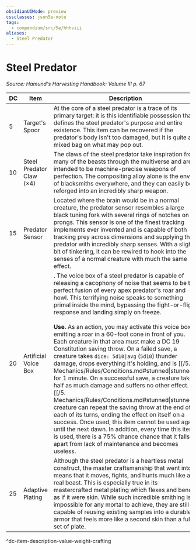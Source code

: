 ```yaml
---
obsidianUIMode: preview
cssclasses: json5e-note
tags:
  - compendium/src/5e/hhhviii
aliases:
  - Steel Predator
---
```

# Steel Predator
*Source: Hamund's Harvesting Handbook: Volume III p. 67* 

| DC | Item | Description | Value | Weight | Crafting |
|----|------|-------------|-------|--------|----------|
| 5 | Target's Spoor | At the core of a steel predator is a trace of its primary target: it is this identifiable possession that defines the steel predator's purpose and entire existence. This item can be recovered if the predator's body isn't too damaged, but it is quite a mixed bag on what may pop out. | Variable | N/A | — |
| 10 | Steel Predator Claw (×4) | The claws of the steel predator take inspiration from many of the beasts through the multiverse and are intended to be machine-precise weapons of perfection. The compositing alloy alone is the envy of blacksmiths everywhere, and they can easily be reforged into an incredibly sharp weapon. | 150 gp | 30 lb | +2 Melee Piercing or Slashing Weapon |
| 15 | Predator Sensor | Located where the brain would be in a normal creature, the predator sensor resembles a large black tuning fork with several rings of notches on its prongs. This sensor is one of the finest tracking implements ever invented and is capable of both tracking prey across dimensions and supplying the predator with incredibly sharp senses. With a slight bit of tinkering, it can be rewired to hook into the senses of a normal creature with much the same effect. | 1,150 gp | 5 lb | [[5. Mechanics/Items/Helm Of The Predator.md\|Helm of the Predator]] |
| 20 | Artificial Voice Box | **.** The voice box of a steel predator is capable of releasing a cacophony of noise that seems to be the perfect fusion of every apex predator's roar and howl. This terrifying noise speaks to something primal inside the mind, bypassing the fight-or-flight response and landing simply on freeze.<br /><br />**Use.** As an action, you may activate this voice box, emitting a roar in a 60-foot cone in front of you. Each creature in that area must make a DC 19 Constitution saving throw. On a failed save, a creature takes `dice: 5d10\|avg` (`5d10`) thunder damage, drops everything it's holding, and is [[/5. Mechanics/Rules/Conditions.md#stunned\|stunned]] for 1 minute. On a successful save, a creature takes half as much damage and suffers no other effect. A [[/5. Mechanics/Rules/Conditions.md#stunned\|stunned]] creature can repeat the saving throw at the end of each of its turns, ending the effect on itself on a success. Once used, this item cannot be used again until the next dawn. In addition, every time this item is used, there is a 75% chance chance that it falls apart from lack of maintenance and becomes useless. | 2,220 gp | 15 lb | — |
| 25 | Adaptive Plating | Although the steel predator is a heartless metal construct, the master craftsmanship that went into it means that it moves, fights, and hunts much like a real beast. This is especially true in its mastercrafted metal plating which flexes and bends as if it were skin. While such incredible smithing is impossible for any mortal to achieve, they are still capable of reusing existing samples into a durable armor that feels more like a second skin than a full set of plate. | 6,750 gp | 90 lb | [[5. Mechanics/Items/Terminator Armor.md\|Terminator Armor]] |
^dc-item-description-value-weight-crafting
